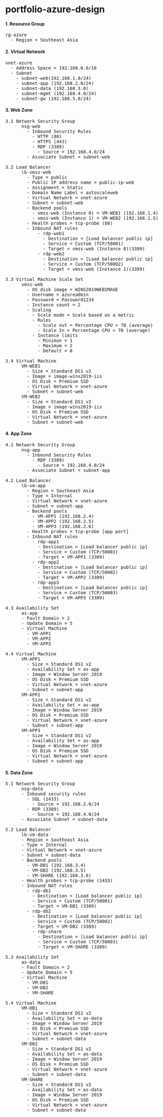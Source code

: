 # portfolio-azure-design

#### 1. Resource Group
<pre>
rg-azure
  - Region = Southeast Asia
</pre>

#### 2. Virtual Network
<pre>
vnet-azure
  - Address Space = 192.168.0.0/16
  - Subnet
    - subnet-web(192.168.1.0/24)
    - subnet-app (192.168.2.0/24)
    - subnet-data (192.168.3.0)
    - subnet-mgmt (192.168.4.0/24)
    - subnet-gw (192.168.5.0/24)
</pre>
  
#### 3. Web Zone
<pre>
3.1 Network Security Group
      nsg-web
        - Inbound Security Rules
          - HTTP (80)
          - HTTPS (443)
          - RDP (3389)
            - Source = 192.168.4.0/24
        - Associate Subnet = subnet-web

3.2 Load Balancer
      lb-vmss-web
        - Type = public
        - Public IP address name = public-ip-web
        - Assignment = Static
        - Domain Name Label = autoscaleweb
        - Virtual Network = vnet-azure
        - Subnet = subnet-web
        - Backend pools
          - vmss-web (Instance 0) = VM-WEB1 (192.168.1.4)
          - vmss-web (Instance 1) = VM-WEB2 (192.168.1.5)
        - Health probes = tcp-probe (80)
        - Inbound NAT rules
            - rdp-web1
              - Destination = [Load balancer public ip]
              - Service = Custom (TCP/50001)
              - Target = vmss-web (Instance 0)(3389)
            - rdp-web2
              - Destination = [Load balancer public ip]
              - Service = Custom (TCP/50002)
              - Target = vmss-web (Instance 1)(3389)

3.3 Virtual Machine Scale Set
      vmss-web
        - OS disk image = WINS2019WEBIMAGE
        - Username = azureadmin
        - Password = Password1234
        - Instance count = 2
        - Scaling
          - Scale mode = Scale based on a metric
          - Rules
            - Scale out = Percentage CPU > 70 (average)
            - Scale In = Percentage CPU < 70 (average)
          - Instance limits
            - Minimun = 1
            - Maximum = 2
            - Default = 0

3.4 Virtual Machine
      VM-WEB1
        - Size = Standard DS1 v2
        - Image = image-wins2019-iis
        - OS Disk = Premium SSD
        - Virtual Network = vnet-azure
        - Subnet = subnet-web
      VM-WEB2
        - Size = Standard DS1 v2
        - Image = image-wins2019-iis
        - OS Disk = Premium SSD
        - Virtual Network = vnet-azure
        - Subnet = subnet-web
</pre>

#### 4. App Zone
<pre>
4.1 Network Security Group
      nsg-app
        - Inbound Security Rules
          - RDP (3389)
            - Source = 192.168.4.0/24
        - Associate Subnet = subnet-app

4.2 Load Balancer
      lb-vm-app
        - Region = Southeast Asia
        - Type = Internal
        - Virtual Network = vnet-azure
        - Subnet = subnet-app
        - Backend pools
          - VM-APP1 (192.168.2.4)
          - VM-APP2 (192.168.2.5)
          - VM-APP3 (192.168.2.6)
        - Health probes = tcp-probe [app port]
        - Inbound NAT rules
          - rdp-app1
            - Destination = [Load balancer public ip]
            - Service = Custom (TCP/50001)
            - Target = VM-APP1 (3389)
          - rdp-app2
            - Destination = [Load balancer public ip]
            - Service = Custom (TCP/50002)
            - Target = VM-APP2 (3389)
          - rdp-app3
            - Destination = [Load balancer public ip]
            - Service = Custom (TCP/50003)
            - Target = VM-APP3 (3389)

4.3 Availability Set
      as-app
      - Fault Domain = 2
      - Update Domain = 5
      - Virtual Machine
        - VM-APP1
        - VM-APP2
        - VM-APP3

4.4 Virtual Machine
      VM-APP1
        - Size = Standard DS1 v2
        - Availability Set = as-app
        - Image = Window Server 2019
        - OS Disk = Premium SSD
        - Virtual Network = vnet-azure
        - Subnet = subnet-app
      VM-APP2
        - Size = Standard DS1 v2
        - Availability Set = as-app
        - Image = Window Server 2019
        - OS Disk = Premium SSD
        - Virtual Network = vnet-azure
        - Subnet = subnet-app
      VM-APP3
        - Size = Standard DS1 v2
        - Availability Set = as-app
        - Image = Window Server 2019
        - OS Disk = Premium SSD
        - Virtual Network = vnet-azure
        - Subnet = subnet-app
</pre>

#### 5. Data Zone
<pre>
5.1 Network Security Group
      nsg-data
      - Inbound security rules
        - SQL (1433)
          - Source = 192.168.2.0/24
        - RDP (3389)
          - Source = 192.168.4.0/24
      - Associate Subnet = subnet-data

5.2 Load Balancer
      lb-vm-data
      - Region = Southeast Asia
      - Type = Internal
      - Virtual Network = vnet-azure
      - Subnet = subnet-data
      - Backend pools
        - VM-DB1 (192.168.3.4)
        - VM-DB2 (192.168.3.5)
        - VM-SHARE (192.168.3.6)
      - Health probes = tcp-probe (1433)
      - Inbound NAT rules
        - rdp-db1
          - Destination = [Load balancer public ip]
          - Service = Custom (TCP/50001)
          - Target = VM-DB1 (3389)
        - rdp-db2
          - Destination = [Load balancer public ip]
          - Service = Custom (TCP/50002)
          - Target = VM-DB2 (3389)
          - rdp-share
            - Destination = [Load balancer public ip]
            - Service = Custom (TCP/50003)
            - Target = VM-SHARE (3389)

5.3 Availability Set
      as-data
      - Fault Domain = 2
      - Update Domain = 5
      - Virtual Machine
        - VM-DB1
        - VM-DB2
        - VM-SHARE
  
5.4 Virtual Machine
      VM-DB1
        - Size = Standard DS1 v2
        - Availability Set = as-data
        - Image = Window Server 2019
        - OS Disk = Premium SSD
        - Virtual Network = vnet-azure
        - Subnet = subnet-data
      VM-DB2
        - Size = Standard DS1 v2
        - Availability Set = as-data
        - Image = Window Server 2019
        - OS Disk = Premium SSD
        - Virtual Network = vnet-azure
        - Subnet = subnet-data
      VM-SHARE
        - Size = Standard DS1 v2
        - Availability Set = as-data
        - Image = Window Server 2019
        - OS Disk = Premium SSD
        - Virtual Network = vnet-azure
        - Subnet = subnet-data
</pre>

